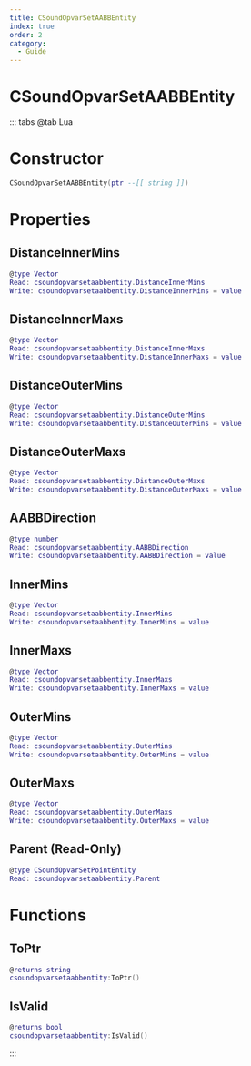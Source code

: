 ```yaml
---
title: CSoundOpvarSetAABBEntity
index: true
order: 2
category:
  - Guide
---
```


# CSoundOpvarSetAABBEntity

::: tabs
@tab Lua
# Constructor
```lua
CSoundOpvarSetAABBEntity(ptr --[[ string ]])
```
# Properties
## DistanceInnerMins 
```lua
@type Vector
Read: csoundopvarsetaabbentity.DistanceInnerMins
Write: csoundopvarsetaabbentity.DistanceInnerMins = value
```
## DistanceInnerMaxs 
```lua
@type Vector
Read: csoundopvarsetaabbentity.DistanceInnerMaxs
Write: csoundopvarsetaabbentity.DistanceInnerMaxs = value
```
## DistanceOuterMins 
```lua
@type Vector
Read: csoundopvarsetaabbentity.DistanceOuterMins
Write: csoundopvarsetaabbentity.DistanceOuterMins = value
```
## DistanceOuterMaxs 
```lua
@type Vector
Read: csoundopvarsetaabbentity.DistanceOuterMaxs
Write: csoundopvarsetaabbentity.DistanceOuterMaxs = value
```
## AABBDirection 
```lua
@type number
Read: csoundopvarsetaabbentity.AABBDirection
Write: csoundopvarsetaabbentity.AABBDirection = value
```
## InnerMins 
```lua
@type Vector
Read: csoundopvarsetaabbentity.InnerMins
Write: csoundopvarsetaabbentity.InnerMins = value
```
## InnerMaxs 
```lua
@type Vector
Read: csoundopvarsetaabbentity.InnerMaxs
Write: csoundopvarsetaabbentity.InnerMaxs = value
```
## OuterMins 
```lua
@type Vector
Read: csoundopvarsetaabbentity.OuterMins
Write: csoundopvarsetaabbentity.OuterMins = value
```
## OuterMaxs 
```lua
@type Vector
Read: csoundopvarsetaabbentity.OuterMaxs
Write: csoundopvarsetaabbentity.OuterMaxs = value
```
## Parent (Read-Only)
```lua
@type CSoundOpvarSetPointEntity
Read: csoundopvarsetaabbentity.Parent
```
# Functions
## ToPtr
```lua
@returns string
csoundopvarsetaabbentity:ToPtr()
```
## IsValid
```lua
@returns bool
csoundopvarsetaabbentity:IsValid()
```

:::